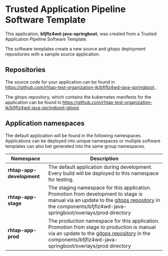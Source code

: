 # Trusted Application Pipeline Software Template

This application, **bfjflz4wd-java-springboot**, was created from a Trusted Application Pipeline Software Template.

The software templates create a new source and gitops deployment repositories with a sample source application. 

## Repositories

The source code for your application can be found in [https://github.com/rhtap-test-organization-jk/bfjflz4wd-java-springboot ](https://github.com/rhtap-test-organization-jk/bfjflz4wd-java-springboot ).
 
The gitops repository, which contains the kubernetes manifests for the application can be found in 
[https://github.com/rhtap-test-organization-jk/bfjflz4wd-java-springboot-gitops ](https://github.com/rhtap-test-organization-jk/bfjflz4wd-java-springboot-gitops ) 

## Application namespaces 

The default application will be found in the following namespaces. Applications can be deployed into unique namespaces or multiple software templates can also bet generated into the same group namespaces.  

|  Namespace   |  Description   |  
| -------- | -------- |   
| **rhtap-app-development** | The default application during development. Every build will be deployed to this namespace for testing. | 
| **rhtap-app-stage** | The staging namespace for this application. Promotion from development to stage is manual via an update to the [gitops repository](https://github.com/rhtap-test-organization-jk/bfjflz4wd-java-springboot-gitops ) in the components/bfjflz4wd-java-springboot/overlays/prod directory |  
| **rhtap-app-prod** | The production namespace for this application. Promotion from stage to production is manual via an update to the [gitops repository](https://github.com/rhtap-test-organization-jk/bfjflz4wd-java-springboot-gitops ) in the components/bfjflz4wd-java-springboot/overlays/prod directory | 
